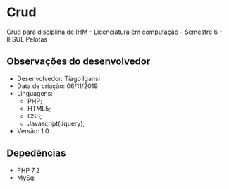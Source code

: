 # Crud
Crud para disciplina de IHM - Licenciatura em computação  - Semestre 6 - IFSUL Pelotas

## Observações do desenvolvedor
* Desenvolvedor: Tiago Igansi
* Data de criação: 06/11/2019 
* Linguagens:
  * PHP;
  * HTML5;
  * CSS;
  * Javascript(Jquery);
* Versão: 1.0

## Depedências
* PHP 7.2
* MySql


